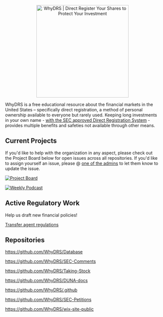 <div align="center">
<a href="https://www.whydrs.org"><img alt="WhyDRS | Direct Register Your Shares to Protect Your Investment" src="https://dao.whydrs.org/imgs/brand/jpg/url-rounded.jpg" width="300" /></a>
<br/></div>

WhyDRS is a free educational resource about the financial markets in the United States – specifically direct registration, a method of personal ownership available to everyone but rarely used. Keeping long investments in your own name - [with the SEC approved Direct Registration System](https://www.sec.gov/resources-for-investors/investor-alerts-bulletins/investorpubsholdsechtm) - provides multiple benefits and safeties not available through other means.

## Current Projects

If you'd like to help with the organization in any aspect, please check out the Project Board below for open issues across all repositories. If you'd like to assign yourself an issue, please @ [one of the admins](https://github.com/orgs/WhyDRS/people) to let them know to update the issue.

[![Project Board](https://img.shields.io/badge/Project-Boards-blue)](https://github.com/orgs/WhyDRS/projects/3)

[![Weekly Podcast](https://img.shields.io/badge/Weekly-Podcast-purple)](https://linktr.ee/takingstockpodcast)

## Active Regulatory Work

Help us draft new financial policies!

[Transfer agent regulations](https://github.com/WhyDRS/SEC-Comments/blob/main/TAR-S7-27-15.md)

## Repositories

https://github.com/WhyDRS/Database

https://github.com/WhyDRS/SEC-Comments

https://github.com/WhyDRS/Taking-Stock

https://github.com/WhyDRS/DUNA-docs

https://github.com/WhyDRS/.github

https://github.com/WhyDRS/SEC-Petitions

https://github.com/WhyDRS/wix-site-public
